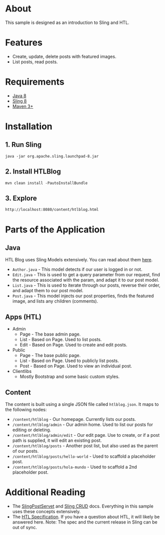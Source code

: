 # About
This sample is designed as an introduction to Sling and HTL.

# Features
* Create, update, delete posts with featured images.
* List posts, read posts.

# Requirements
* [Java 8](http://www.oracle.com/technetwork/java/javase/downloads/jdk8-downloads-2133151.html)
* [Sling 8](http://sling.apache.org/downloads.cgi)
* [Maven 3+](http://maven.apache.org/download.cgi)

# Installation
## 1. Run Sling

    java -jar org.apache.sling.launchpad-8.jar

## 2. Install HTLBlog

    mvn clean install -PautoInstallBundle

## 3. Explore

    http://localhost:8080/content/htlblog.html

# Parts of the Application
## Java
HTL Blog uses Sling Models extensively. You can read about them [here](https://sling.apache.org/documentation/bundles/models.html).

* `Author.java` - This model detects if our user is logged in or not.
* `Edit.java` - This is used to get a query parameter from our request, find the resource associated with the param, and adapt it to our post model.
* `List.java` - This is used to iterate through our posts, reverse their order, and adapt them to our post model.
* `Post.java` - This model injects our post properties, finds the featured image, and lists any children (comments).

## Apps (HTL)

* Admin
  * Page - The base admin page.
  * List - Based on Page. Used to list posts.
  * Edit - Based on Page. Used to create and edit posts.
* Public
  * Page - The base public page.
  * List - Based on Page. Used to publicly list posts.
  * Post - Based on Page. Used to view an individual post.
* Clientlibs
  * Mostly Bootstrap and some basic custom styles.

## Content
The content is built using a single JSON file called `htlblog.json`. It maps to the following nodes:

* `/content/htlblog` - Our homepage. Currently lists our posts.
* `/content/htlblog/admin` - Our admin home. Used to list our posts for editing or deleting.
* `/content/htlblog/admin/edit` - Our edit page. Use to create, or if a post path is supplied, it will edit an existing post.
* `/content/htlblog/posts` - Another post list, but also used as the parent of our posts.
* `/content/htlblog/posts/hello-world` - Used to scaffold a placeholder post.
* `/content/htlblog/posts/hola-mundo` - Used to scaffold a 2nd placeholder post.

# Additional Reading

* The [SlingPostServet](https://sling.apache.org/documentation/bundles/manipulating-content-the-slingpostservlet-servlets-post.html) and [Sling CRUD](https://sling.apache.org/documentation/the-sling-engine/sling-api-crud-support.html) docs. Everything in this sample uses these concepts extensively.
* The [HTL Specification](https://github.com/Adobe-Marketing-Cloud/htl-spec/blob/master/SPECIFICATION.md). If you have a question about HTL, it will likely be answered here. Note: The spec and the current release in Sling can be out of sync.